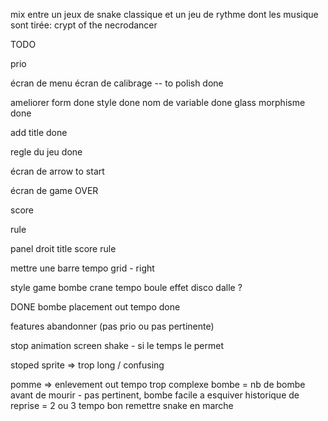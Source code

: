 mix entre un jeux de snake classique et un jeu de rythme
dont les musique sont tirée: crypt of the necrodancer

TODO

prio


écran de menu écran de calibrage -- to polish done

ameliorer form done
style done
nom de variable done 
glass morphisme done 


add title done 

regle du jeu done 





écran de arrow to start

écran de game OVER

score 



rule


panel droit 
title 
score rule 

mettre une barre tempo grid - right 

style game 
bombe crane 
tempo boule 
effet disco dalle ? 



DONE
bombe placement out tempo done






features abandonner (pas prio ou pas pertinente) 


stop animation 
screen shake - si le temps le permet 

stoped sprite => trop long / confusing  


pomme => enlevement out tempo trop complexe 
bombe = nb de bombe avant de mourir  - pas pertinent, bombe facile a esquiver 
historique de reprise = 2 ou 3 tempo bon remettre snake en marche 
